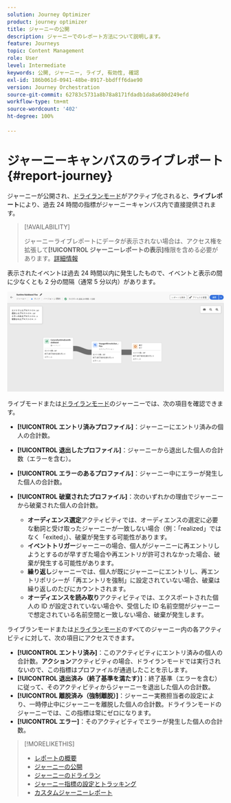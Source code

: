 ```yaml
---
solution: Journey Optimizer
product: journey optimizer
title: ジャーニーの公開
description: ジャーニーでのレポート方法について説明します。
feature: Journeys
topic: Content Management
role: User
level: Intermediate
keywords: 公開, ジャーニー, ライブ, 有効性, 確認
exl-id: 186b061d-0941-48be-8917-bbdfff6dae90
version: Journey Orchestration
source-git-commit: 62783c5731a8b78a8171fdadb1da8a680d249efd
workflow-type: tm+mt
source-wordcount: '402'
ht-degree: 100%

---
```


# ジャーニーキャンバスのライブレポート {#report-journey}

ジャーニーが公開され、[ドライランモード](journey-dry-run.md)がアクティブ化されると、**ライブレポート**&#x200B;により、過去 24 時間の指標がジャーニーキャンバス内で直接提供されます。


>[!AVAILABILITY]
>
>ジャーニーライブレポートにデータが表示されない場合は、アクセス権を拡張して&#x200B;**[!UICONTROL ジャーニーレポートの表示]**&#x200B;権限を含める必要があります。[詳細情報](../administration/permissions.md)


表示されたイベントは過去 24 時間以内に発生したもので、イベントと表示の間に少なくとも 2 分の間隔（通常 5 分以内）があります。

![](assets/journey_live_report.png)

ライブモードまたは[ドライランモード](journey-dry-run.md)のジャーニーでは、次の項目を確認できます。

* **[!UICONTROL エントリ済みプロファイル]**：ジャーニーにエントリ済みの個人の合計数。
* **[!UICONTROL 退出したプロファイル]**：ジャーニーから退出した個人の合計数（エラーを含む）。
* **[!UICONTROL エラーのあるプロファイル]**：ジャーニー中にエラーが発生した個人の合計数。
* **[!UICONTROL 破棄されたプロファイル]**：次のいずれかの理由でジャーニーから破棄された個人の合計数。

   * **オーディエンス選定**&#x200B;アクティビティでは、オーディエンスの選定に必要な動詞と受け取ったジャーニーが一致しない場合（例：「realized」ではなく「exited」）、破棄が発生する可能性があります。
   * **イベントトリガー**&#x200B;ジャーニーの場合、個人がジャーニーに再エントリしようとするのが早すぎた場合や再エントリが許可されなかった場合、破棄が発生する可能性があります。
   * **繰り返し**&#x200B;ジャーニーでは、個人が既にジャーニーにエントリし、再エントリポリシーが「再エントリを強制」に設定されていない場合、破棄は繰り返しのたびにカウントされます。
   * **オーディエンスを読み取り**&#x200B;アクティビティでは、エクスポートされた個人の ID が設定されていない場合や、受信した ID 名前空間がジャーニーで想定されている名前空間と一致しない場合、破棄が発生します。

ライブランモードまたは[ドライランモード](journey-dry-run.md)のすべてのジャーニー内の各アクティビティに対して、次の項目にアクセスできます。

* **[!UICONTROL エントリ済み]**：このアクティビティにエントリ済みの個人の合計数。**アクション**&#x200B;アクティビティの場合、ドライランモードでは実行されないので、この指標はプロファイルが通過したことを示します。
* **[!UICONTROL 退出済み（終了基準を満たす）]**：終了基準（エラーを含む）に従って、そのアクティビティからジャーニーを退出した個人の合計数。
* **[!UICONTROL 離脱済み（強制離脱）]**：ジャーニー実務担当者の設定により、一時停止中にジャーニーを離脱した個人の合計数。ドライランモードのジャーニーでは、この指標は常にゼロになります。
* **[!UICONTROL エラー]**：そのアクティビティでエラーが発生した個人の合計数。


>[!MORELIKETHIS]
>
>* [レポートの概要](../reports/gs-reports.md)
>* [ジャーニーの公開](publishing-the-journey.md)
>* [ジャーニーのドライラン](journey-dry-run.md)
>* [ジャーニー指標の設定とトラッキング](success-metrics.md)
>* [カスタムジャーニーレポート](../reports/sharing-overview.md)